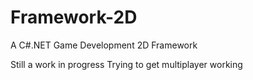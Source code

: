 # Framework-2D
A C#.NET Game Development 2D Framework

Still a work in progress
Trying to get multiplayer working
